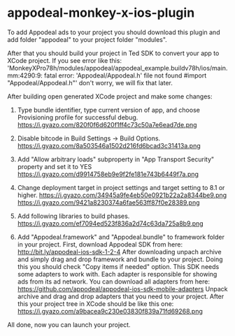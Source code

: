 # appodeal-monkey-x-ios-plugin

To add Appodeal ads to your project you should download this plugin and add folder "appodeal" to your project folder "modules".

After that you should build your project in Ted SDK to convert your app to XCode project.
If you see error like this: 'MonkeyXPro78h/modules/appodeal/appodeal_example.buildv78h/ios/main.mm:4290:9: fatal error: 'Appodeal/Appodeal.h' file not found
#import "Appodeal/Appodeal.h"' don't worry, we will fix that later.

After building open generated XCode project and make some changes:

1. Type bundle identifier, type current version of app, and choose Provisioning profile for successful debug.
https://i.gyazo.com/820f0f6d620f1ff4c73c50a7e6ead7de.png

2. Disable bitcode in Build Settings -> Build Options.
https://i.gyazo.com/8a503546a1502d216fd6bcad3c31413a.png

3. Add "Allow arbitrary loads" subproperty in "App Transport Security" property and set it to YES
https://i.gyazo.com/d9914758eb9e9f2fe181e743b6449f7a.png

4. Change deployment target in project settings and target setting to 8.1 or higher.
https://i.gyazo.com/34945a9fe4eb50e0921b22a2a8344be9.png
https://i.gyazo.com/9421a8230374a6fae563ff87f0e28389.png

5. Add following libraries to build phases.
https://i.gyazo.com/ef7094ed523f836a2d74c63da725a8b9.png

6. Add "Appodeal.framework" and "Appodeal.bundle" to framework folder in your project. 
First, download Appodeal SDK from here: http://bit.ly/appodeal-ios-sdk-1-2-4
After downloading unpach archive and simply drag and drop framework and bundle to your project. Doing this you should check "Copy items if needed" option.
This SDK needs some adapters to work with. Each adapter is responsible for showing ads from its ad network.
You can download all adapters from here: https://github.com/appodeal/appodeal-ios-sdk-mobile-adapters
Unpack archive and drag and drop adapters that you need to your project.
After this your project tree in XCode should be like this one:
https://i.gyazo.com/a9bacea9c230e03830f839a71fd69268.png

All done, now you can launch your project.
